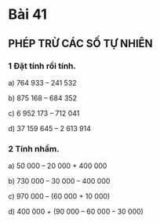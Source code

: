 # Bài 41

## PHÉP TRỪ CÁC SỐ TỰ NHIÊN


### 1 Đặt tính rồi tính.


a) 764 933 – 241 532


b) 875 168 – 684 352


c) 6 952 173 – 712 041


d) 37 159 645 – 2 613 914


### 2 Tính nhẩm.


a) 50 000 – 20 000 + 400 000


b) 730 000 – 30 000 – 400 000


c) 970 000 – (60 000 + 10 000)


d) 400 000 + (90 000 – 60 000 – 30 000)
